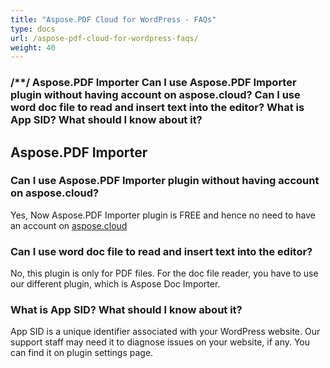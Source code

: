 ```yaml
---
title: "Aspose.PDF Cloud for WordPress - FAQs"
type: docs
url: /aspose-pdf-cloud-for-wordpress-faqs/
weight: 40
---
```


### **/\*<![CDATA[\*/ div.rbtoc1598266698710 {padding: 0px;} div.rbtoc1598266698710 ul {list-style: none;margin-left: 0px;} div.rbtoc1598266698710 li {margin-left: 0px;padding-left: 0px;} /\*]]>\*/ Aspose.PDF Importer Can I use Aspose.PDF Importer plugin without having account on aspose.cloud? Can I use word doc file to read and insert text into the editor? What is App SID? What should I know about it?**
## **Aspose.PDF Importer**
### **Can I use Aspose.PDF Importer plugin without having account on aspose.cloud?**
Yes, Now Aspose.PDF Importer plugin is FREE and hence no need to have an account on [aspose.cloud](https://www.aspose.cloud/)
### **Can I use word doc file to read and insert text into the editor?**
No, this plugin is only for PDF files. For the doc file reader, you have to use our different plugin, which is Aspose Doc Importer.
### **What is App SID? What should I know about it?**
App SID is a unique identifier associated with your WordPress website. Our support staff may need it to diagnose issues on your website, if any. You can find it on plugin settings page.
